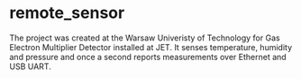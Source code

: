 # remote_sensor

The project was created at the Warsaw Univeristy of Technology for Gas Electron Multiplier Detector installed at JET.
It senses temperature, humidity and pressure and once a second reports measurements over Ethernet and USB UART.
